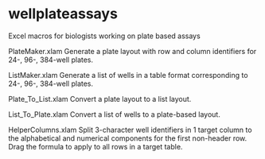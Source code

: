 # wellplateassays
Excel macros for biologists working on plate based assays

PlateMaker.xlam
Generate a plate layout with row and column identifiers for 24-, 96-, 384-well plates.

ListMaker.xlam
Generate a list of wells in a table format corresponding to 24-, 96-, 384-well plates.

Plate_To_List.xlam
Convert a plate layout to a list layout.

List_To_Plate.xlam
Convert a list of wells to a plate-based layout.

HelperColumns.xlam
Split 3-character well identifiers in 1 target column to the alphabetical and numerical components for the first non-header row. Drag the formula to apply to all rows in a target table.
